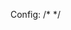 Config:
/* <?xml version='1.0' encoding='UTF-8' standalone='yes' ?>
<Robot type="FirstInspires-FTC">
    <LynxUsbDevice name="Control Hub Portal" serialNumber="(embedded)" parentModuleAddress="173">
        <LynxModule name="Expansion Hub 2" port="2">
            <RevRobotics20HDHexMotor name="Arm_Motor" port="0" />
            <goBILDA5202SeriesMotor name="Left_Front" port="1" />
            <RevRobotics20HDHexMotor name="Right_Intake" port="2" />
            <goBILDA5202SeriesMotor name="Left_Back" port="3" />
            <Servo name="LServo" port="0" />
            <AnalogInput name="absEncoder" port="1" />
        </LynxModule>
        <LynxModule name="Control Hub" port="173">
            <goBILDA5202SeriesMotor name="Right_Front" port="0" />
            <goBILDA5202SeriesMotor name="Right_Back" port="1" />
            <goBILDA5202SeriesMotor name="Arm_Left" port="2" />
            <goBILDA5202SeriesMotor name="Arm_Right" port="3" />
            <ContinuousRotationServo name="HolderServo_Left" port="0" />
            <Servo name="RServo" port="1" />
            <ContinuousRotationServo name="HolderServo_Right" port="2" />
            <Servo name="WristServo" port="3" />
            <KauaiLabsNavxMicro name="NavX" port="0" bus="1" />
            <ControlHubImuBHI260AP name="imu" port="0" bus="0" />
        </LynxModule>
    </LynxUsbDevice>
    <Webcam name="webcam1" serialNumber="SN0001" />
</Robot>
*/
